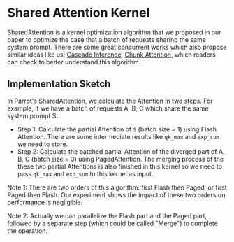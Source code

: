 # Shared Attention Kernel

SharedAttention is a kernel optimization algorithm that we proposed in our paper to optimize the case that a batch of requests sharing the same system prompt. There are some great concurrent works which also propose similar ideas like us: [Cascade Inference](https://docs.flashinfer.ai/tutorials/recursive_attention.html), [Chunk Attention](https://arxiv.org/abs/2402.15220), which readers can check to better understand this algorithm.

## Implementation Sketch

In Parrot's SharedAttention, we calculate the Attention in two steps. For example, if we have a batch of requests A, B, C which share the same system prompt S:
- Step 1: Calculate the partial Attention of `S` (batch size = 1) using Flash Attention. There are some intermediate results like `qk_max` and `exp_sum` we need to store.
- Step 2: Calculate the batched partial Attention of the diverged part of A, B, C (batch size = 3) using PagedAttention. The merging process of the these two partial Attentions is also finished in this kernel so we need to pass `qk_max` and `exp_sum` to this kernel as input.

Note 1: There are two orders of this algorithm: first Flash then Paged, or first Paged then Flash. Our experiment shows the impact of these two orders on performance is negligible.

Note 2: Actually we can parallelize the Flash part and the Paged part, followed by a separate step (which could be called "Merge") to complete the operation.